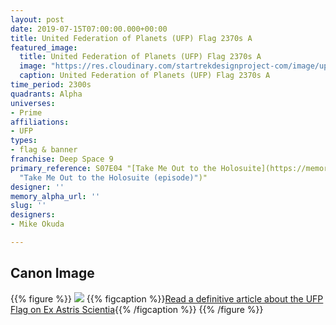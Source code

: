 ```yaml
---
layout: post
date: 2019-07-15T07:00:00.000+00:00
title: United Federation of Planets (UFP) Flag 2370s A
featured_image:
  title: United Federation of Planets (UFP) Flag 2370s A
  image: "https://res.cloudinary.com/startrekdesignproject-com/image/upload/v1563249205/UFP_Flag_2370s.png"
  caption: United Federation of Planets (UFP) Flag 2370s A
time_period: 2300s
quadrants: Alpha
universes:
- Prime
affiliations:
- UFP
types:
- flag & banner
franchise: Deep Space 9
primary_reference: S07E04 "[Take Me Out to the Holosuite](https://memory-alpha.fandom.com/wiki/Take_Me_Out_to_the_Holosuite
  "Take Me Out to the Holosuite (episode)")"
designer: ''
memory_alpha_url: ''
slug: ''
designers:
- Mike Okuda

---
```

## Canon Image

{{% figure %}}
![](https://res.cloudinary.com/startrekdesignproject-com/image/upload/v1563249205/DS9-7x4-UFP-Flag-2370s1.jpg)
{{% figcaption %}}[Read a definitive article about the UFP Flag on Ex Astris Scientia](http://www.ex-astris-scientia.org/inconsistencies/NEW_federation_flag.htm){{% /figcaption %}} {{% /figure %}}
